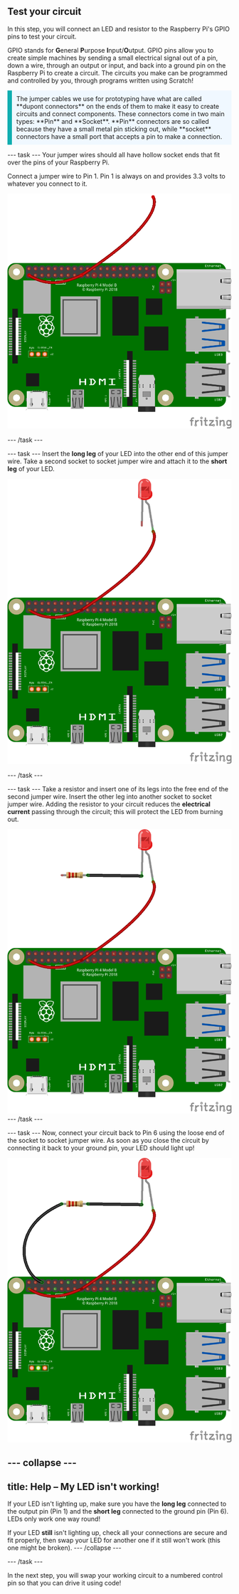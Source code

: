 ## Test your circuit

In this step, you will connect an LED and resistor to the Raspberry Pi's GPIO pins to test your circuit.

GPIO stands for **G**eneral **P**urpose **I**nput/**O**utput. GPIO pins allow you to create simple machines by sending a small electrical signal out of a pin, down a wire, through an output or input, and back into a ground pin on the Raspberry Pi to create a circuit. The circuits you make can be programmed and controlled by you, through programs written using Scratch!

<p style='border-left: solid; border-width:10px; border-color: #0faeb0; background-color: aliceblue; padding: 10px;'>
The jumper cables we use for prototyping have what are called **dupont connectors** on the ends of them to make it easy to create circuits and connect components. These connectors come in two main types: **Pin** and **Socket**. **Pin** connectors are so called because they have a small metal pin sticking out, while **socket** connectors have a small port that accepts a pin to make a connection.
</p>

--- task --- Your jumper wires should all have hollow socket ends that fit over the pins of your Raspberry Pi.

Connect a jumper wire to Pin 1. Pin 1 is always on and provides 3.3 volts to whatever you connect to it.

![Circuit diagram of a jumper wire connected to 3V3 on a Raspberry Pi.](images/Pi_jumper_Test1.png)

--- /task ---

--- task --- Insert the **long leg** of your LED into the other end of this jumper wire. Take a second socket to socket jumper wire and attach it to the **short leg** of your LED.

![Circuit diagram of a jumper wire with an LED wired in series to 3V3 on a Raspberry Pi.](images/Pi_LED_test2.png)

--- /task ---

--- task --- Take a resistor and insert one of its legs into the free end of the second jumper wire. Insert the other leg into another socket to socket jumper wire. Adding the resistor to your circuit reduces the **electrical current** passing through the circuit; this will protect the LED from burning out.

![Circuit diagram of a jumper wire with a resistor and LED wired in series to 3V3 on a Raspberry Pi.](images/Pi_resistor_test3.png) --- /task ---

--- task --- Now, connect your circuit back to Pin 6 using the loose end of the socket to socket jumper wire. As soon as you close the circuit by connecting it back to your ground pin, your LED should light up!

![Circuit diagram of a completed circuit with a jumper wire with a resistor and LED wired in series to 3V3 on a Raspberry Pi.](images/Pi_1_complete.png)

--- collapse ---
---
title: Help – My LED isn't working!
---
If your LED isn't lighting up, make sure you have the **long leg** connected to the output pin (Pin 1) and the **short leg** connected to the ground pin (Pin 6). LEDs only work one way round!

If your LED **still** isn't lighting up, check all your connections are secure and fit properly, then swap your LED for another one if it still won't work (this one might be broken). --- /collapse ---

--- /task ---


In the next step, you will swap your working circuit to a numbered control pin so that you can drive it using code!
